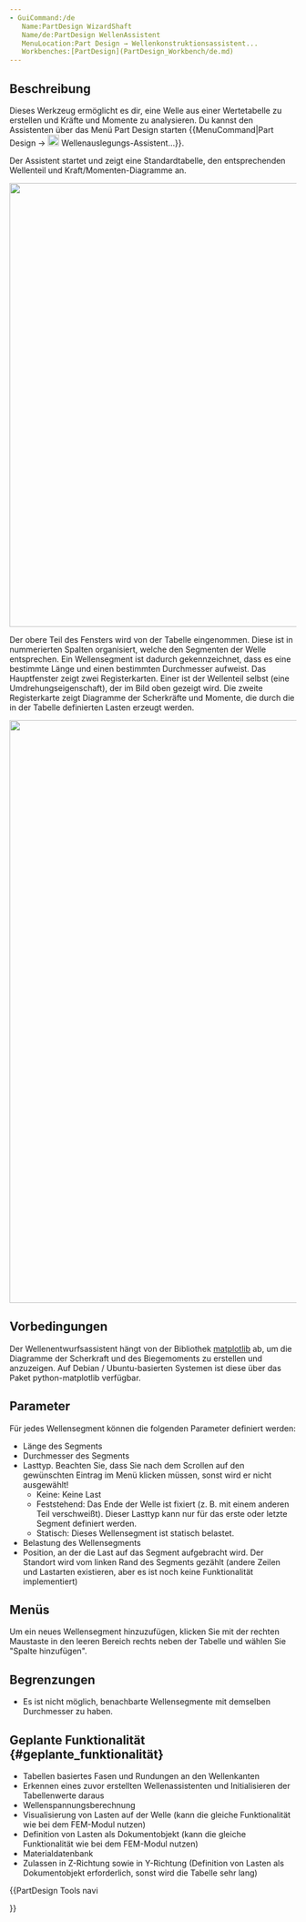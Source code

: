 ```yaml
---
- GuiCommand:/de
   Name:PartDesign WizardShaft
   Name/de:PartDesign WellenAssistent
   MenuLocation:Part Design → Wellenkonstruktionsassistent...
   Workbenches:[PartDesign](PartDesign_Workbench/de.md)
---
```


## Beschreibung

Dieses Werkzeug ermöglicht es dir, eine Welle aus einer Wertetabelle zu erstellen und Kräfte und Momente zu analysieren. Du kannst den Assistenten über das Menü Part Design starten {{MenuCommand|Part Design → <img src=images/PartDesign_WizardShaft.svg style="width:20px">  Wellenauslegungs-Assistent...}}.

Der Assistent startet und zeigt eine Standardtabelle, den entsprechenden Wellenteil und Kraft/Momenten-Diagramme an.

<img alt="" src=images/WizardShaft_Part.jpg  style="width:780px;"> 

Der obere Teil des Fensters wird von der Tabelle eingenommen. Diese ist in nummerierten Spalten organisiert, welche den Segmenten der Welle entsprechen. Ein Wellensegment ist dadurch gekennzeichnet, dass es eine bestimmte Länge und einen bestimmten Durchmesser aufweist. Das Hauptfenster zeigt zwei Registerkarten. Einer ist der Wellenteil selbst (eine Umdrehungseigenschaft), der im Bild oben gezeigt wird. Die zweite Registerkarte zeigt Diagramme der Scherkräfte und Momente, die durch die in der Tabelle definierten Lasten erzeugt werden.

<img alt="" src=images/shaftwizard1.jpg  style="width:1024px;"> 

## Vorbedingungen

Der Wellenentwurfsassistent hängt von der Bibliothek [matplotlib](http://matplotlib.org/) ab, um die Diagramme der Scherkraft und des Biegemoments zu erstellen und anzuzeigen. Auf Debian / Ubuntu-basierten Systemen ist diese über das Paket python-matplotlib verfügbar.

## Parameter

Für jedes Wellensegment können die folgenden Parameter definiert werden:

-   Länge des Segments
-   Durchmesser des Segments
-   Lasttyp. Beachten Sie, dass Sie nach dem Scrollen auf den gewünschten Eintrag im Menü klicken müssen, sonst wird er nicht ausgewählt!
    -   Keine: Keine Last
    -   Feststehend: Das Ende der Welle ist fixiert (z. B. mit einem anderen Teil verschweißt). Dieser Lasttyp kann nur für das erste oder letzte Segment definiert werden.
    -   Statisch: Dieses Wellensegment ist statisch belastet.
-   Belastung des Wellensegments
-   Position, an der die Last auf das Segment aufgebracht wird. Der Standort wird vom linken Rand des Segments gezählt (andere Zeilen und Lastarten existieren, aber es ist noch keine Funktionalität implementiert)

## Menüs

Um ein neues Wellensegment hinzuzufügen, klicken Sie mit der rechten Maustaste in den leeren Bereich rechts neben der Tabelle und wählen Sie \"Spalte hinzufügen\".

## Begrenzungen

-   Es ist nicht möglich, benachbarte Wellensegmente mit demselben Durchmesser zu haben.

## Geplante Funktionalität {#geplante_funktionalität}

-   Tabellen basiertes Fasen und Rundungen an den Wellenkanten
-   Erkennen eines zuvor erstellten Wellenassistenten und Initialisieren der Tabellenwerte daraus
-   Wellenspannungsberechnung
-   Visualisierung von Lasten auf der Welle (kann die gleiche Funktionalität wie bei dem FEM-Modul nutzen)
-   Definition von Lasten als Dokumentobjekt (kann die gleiche Funktionalität wie bei dem FEM-Modul nutzen)
-   Materialdatenbank
-   Zulassen in Z-Richtung sowie in Y-Richtung (Definition von Lasten als Dokumentobjekt erforderlich, sonst wird die Tabelle sehr lang)


<div class="mw-translate-fuzzy">





</div>


{{PartDesign Tools navi

}} 
